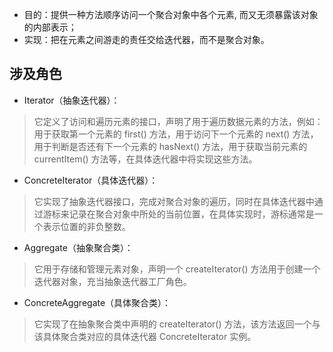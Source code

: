 - 目的：提供一种方法顺序访问一个聚合对象中各个元素, 而又无须暴露该对象的内部表示；
- 实现：把在元素之间游走的责任交给迭代器，而不是聚合对象。

## 涉及角色
- Iterator（抽象迭代器）：
> 它定义了访问和遍历元素的接口，声明了用于遍历数据元素的方法，例如：用于获取第一个元素的 first() 方法，用于访问下一个元素的 next() 方法，用于判断是否还有下一个元素的 hasNext() 方法，用于获取当前元素的 currentItem() 方法等，在具体迭代器中将实现这些方法。

- ConcreteIterator（具体迭代器）：
> 它实现了抽象迭代器接口，完成对聚合对象的遍历，同时在具体迭代器中通过游标来记录在聚合对象中所处的当前位置，在具体实现时，游标通常是一个表示位置的非负整数。

- Aggregate（抽象聚合类）：
> 它用于存储和管理元素对象，声明一个 createIterator() 方法用于创建一个迭代器对象，充当抽象迭代器工厂角色。

- ConcreteAggregate（具体聚合类）：
> 它实现了在抽象聚合类中声明的 createIterator() 方法，该方法返回一个与该具体聚合类对应的具体迭代器 ConcreteIterator 实例。
